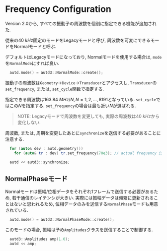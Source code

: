 # Frequency Configuration

Version 2.0から, すべての振動子の周波数を個別に指定できる機能が追加された.

従来の$\SI{40}{kHz}$固定のモードをLegacyモードと呼び, 周波数を可変にできるモードをNormalモードと呼ぶ.

デフォルトはLegacyモードになっており, Normalモードを使用する場合は, `mode`を`NormalMode`にすれば良い.

```cpp
  autd.mode() = autd3::NormalMode::create();
```

振動子の周波数は`Geometry`→`Device`→`Transducer`とアクセスし, `Transducer`の`set_frequency`, または, `set_cycle`関数で指定する.

指定できる周波数は$\SI{163.84}{MHz}/N, N=1,2,...,8191$となっている.
`set_cycle`ではこの$N$を指定する. 
`set_frequency`の場合は最も近い$N$が選ばれる.

> NOTE: Legacyモードで周波数を変更しても, 実際の周波数は$\SI{40}{kHz}$から変化しない.

周波数, または, 周期を変更したあとに`synchronize`を送信する必要があることに注意する.

```cpp
  for (auto& dev : autd.geometry())
    for (auto& tr : dev) tr.set_frequency(70e3); // actual frequency is 163.84MHz/2341 ~ 69987 Hz

  autd << autd3::synchronize;
```

## NormalPhaseモード

Normalモードは振幅/位相データをそれぞれ1フレームで送信する必要があるため, 若干通信のレイテンシが大きい.
実際には振幅データは頻繁に更新されることはないと思われるため, 位相データのみを送信する`NormalPhase`モードも用意されている.

```cpp
  autd.mode() = autd3::NormalPhaseMode::create();
```

このモードの場合, 振幅は予め`Amplitudes`クラスを送信することで制御する.

```cpp
  autd3::Amplitudes amp(1.0);
  autd << amp;
```
